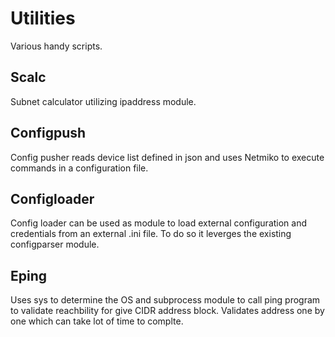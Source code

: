 # Utilities
Various handy scripts.

## Scalc
Subnet calculator utilizing ipaddress module.

## Configpush
Config pusher reads device list defined in json and uses Netmiko to execute commands in a configuration file.

## Configloader
Config loader can be used as module to load external configuration and credentials from an external .ini file. 
To do so it leverges the existing configparser module. 

## Eping
Uses sys to determine the OS and subprocess module to call ping program to validate reachbility for give CIDR address block.
Validates address one by one which can take lot of time to complte.

